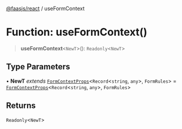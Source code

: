 [@faasjs/react](../README.md) / useFormContext

# Function: useFormContext()

> **useFormContext**\<`NewT`\>(): `Readonly`\<`NewT`\>

## Type Parameters

• **NewT** *extends* [`FormContextProps`](../type-aliases/FormContextProps.md)\<`Record`\<`string`, `any`\>, `FormRules`\> = [`FormContextProps`](../type-aliases/FormContextProps.md)\<`Record`\<`string`, `any`\>, `FormRules`\>

## Returns

`Readonly`\<`NewT`\>

